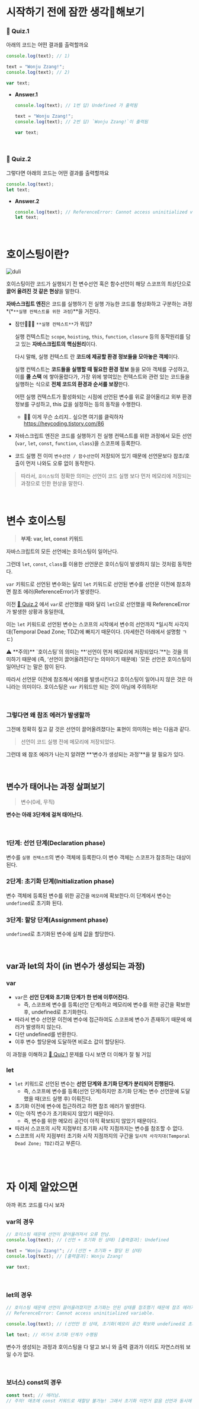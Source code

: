 # 시작하기 전에 잠깐 생각🫚해보기

### 🚀 Quiz.1

아래의 코드는 어떤 결과를 출력할까요

```jsx
console.log(text); // 1)

text = "Wonju Zzang!";
console.log(text); // 2)

var text;
```

- **Answer.1**
  ```jsx
  console.log(text); // 1번 답) Undefined 가 출력됨

  text = "Wonju Zzang!";
  console.log(text); // 2번 답) `Wonju Zzang!`이 출력됨

  var text;
  ```

<br/>

### 🚀 Quiz.2

그렇다면 아래의 코드는 어떤 결과를 출력할까요

```jsx
console.log(text);
let text;
```

- **Answer.2**
  ```jsx
  console.log(text); // ReferenceError: Cannot access uninitialized variable.
  let text;
  ```

<br/>

# 호이스팅이란?

![duli](../../resources/duli.png)

호이스팅이란 코드가 실행되기 전 변수선언 혹은 함수선언이 해당 스코프의 최상단으로 **끌어 올려진 것 같은 현상**을 말한다.

**자바스크립트 엔진**은 코드를 실행하기 전 실행 가능한 코드를 형상화하고 구분하는 과정*(*`**실행 컨텍스트를 위한 과정`)\*\*을 거친다.

- 잠만🙋🏻‍♀️ `**실행 컨텍스트**`가 뭐임?

  실행 컨텍스트는 `scope`, `hoisting`, `this`, `function`, `closure` 등의 동작원리를 담고 있는 **자바스크립트의 핵심원리**이다.

  다시 말해, 실행 컨텍스트 란 **코드에 제공할 환경 정보들을 모아놓은 객체**이다.

  실행 컨텍스트는 **코드들을 실행할 때 필요한 환경 정보** 들을 모아 객체를 구성하고, 이를 **콜 스택** 에 쌓아올렸다가, 가장 위에 쌓여있는 컨텍스트와 관련 있는 코드들을 실행하는 식으로 **전체 코드의 환경과 순서를 보장**한다.

  어떤 실행 컨텍스트가 활성화되는 시점에 선언된 변수를 위로 끌어올리고 외부 환경 정보를 구성하고, this 값을 설정하는 등의 동작을 수행한다.

  - 😵‍💫 이게 무슨 소리지.. 싶으면 여기를 클릭하자
    https://heycoding.tistory.com/86

- 자바스크립트 엔진은 코드를 실행하기 전 실행 컨텍스트를 위한 과정에서 모든 선언(`var`, `let`, `const`, `function`, `class`)을 스코프에 등록한다.
- 코드 실행 전 이미 `변수선언 / 함수선언`이 저장되어 있기 때문에 선언문보다 참조/호출이 먼저 나와도 오류 없이 동작한다.

> 따라서, `호이스팅`의 정확한 의미는 선언이 코드 실행 보다 먼저 메모리에 저장되는 과정으로 인한 현상을 말한다.

<br/>


# **변수 호이스팅**

> **부제: var, let, const 키워드**

자바스크립트의 모든 선언에는 호이스팅이 일어난다.

그런데 `let`, `const`, `class`를 이용한 선언문은 호이스팅이 발생하지 않는 것처럼 동작한다.

`var` 키워드로 선언된 변수와는 달리 `let` 키워드로 선언된 변수를 선언문 이전에 참조하면 참조 에러(ReferenceError)가 발생한다.

이전 [🚀 Quiz.2](https://www.notion.so/Quiz-2-aba9a8fea27a4235b7be2ffe62c8fcdc?pvs=21) 에서 `var`로 선언했을 때와 달리 `let`으로 선언했을 때 ReferenceError 가 발생한 상황과 동일한데,

이는 `let` 키워드로 선언된 변수는 스코프의 시작에서 변수의 선언까지 \*일시적 사각지대(Temporal Dead Zone; TDZ)에 빠지기 때문이다. (자세한건 아래에서 설명함 ㄱㄷ)

<aside>
⚠️ **주의)** `호이스팅`의 의미는 **‘선언이 먼저 메모리에 저장되었다.’**는 것을 의미하기 때문에 
(즉, ‘선언이 끌어올려진다’는 의미이기 때문에) `모든 선언은 호이스팅이 일어난다`는 말은 참이 된다.

따라서 선언문 이전에 참조해서 에러를 발생시킨다고 호이스팅이 일어나지 않은 것은 아니라는 의미이다. 호이스팅은 `var` 키워드만 되는 것이 아님에 주의하자!

</aside>

<br/>

### 그렇다면 왜 참조 에러가 발생할까

그전에 정확히 짚고 갈 것은 선언이 끌어올려졌다는 표현이 의미하는 바는 다음과 같다.

> 선언이 코드 실행 전에 메모리에 저장되었다.

그런데 왜 참조 에러가 나는지 알려면 **‘변수가 생성되는 과정’**을 알 필요가 있다.

<br/>

## 변수가 태어나는 과정 살펴보기

> 변수(0세, 무직)

**변수는 아래 3단계에 걸쳐 태어난다.**

<br/>

### **1단계: 선언 단계(Declaration phase)**

변수를 `실행 컨텍스트`의 변수 객체에 등록한다.이 변수 객체는 스코프가 참조하는 대상이 된다.

### **2단계: 초기화 단계(Initialization phase)**

변수 객체에 등록된 변수를 위한 공간을 `메모리`에 확보한다.이 단계에서 변수는 `undefined`로 초기화 된다.

### **3단계: 할당 단계(Assignment phase)**

`undefined`로 초기화된 변수에 실제 값을 할당한다.

<br/>

## var과 let의 차이 (in 변수가 생성되는 과정)

### var

- `var`은 **선언 단계와 초기화 단계가 한 번에 이루어진다.**
  - 즉, 스코프에 변수를 등록(선언 단계)하고 메모리에 변수를 위한 공간을 확보한 후, undefined로 초기화한다.
- 따라서 변수 선언문 이전에 변수에 접근하여도 스코프에 변수가 존재하기 때문에 에러가 발생하지 않는다.
- 다만 undefined를 반환한다.
- 이후 변수 할당문에 도달하면 비로소 값이 할당된다.

이 과정을 이해하고 [🚀 Quiz.1](https://www.notion.so/Quiz-1-4c64bc2092e94e8bbf1657965c885a70?pvs=21) 문제를 다시 보면 더 이해가 잘 될 거임

### let

- `let` 키워드로 선언된 변수는 **선언 단계와 초기화 단계가 분리되어 진행된다.**
  - 즉, 스코프에 변수를 등록(선언 단계)하지만 초기화 단계는 변수 선언문에 도달했을 때(코드 실행 후) 이뤄진다.
- 초기화 이전에 변수에 접근하려고 하면 참조 에러가 발생한다.
- 이는 아직 변수가 초기화되지 않았기 때문이다.
  - 즉, 변수를 위한 메모리 공간이 아직 확보되지 않았기 때문이다.
- 따라서 스코프의 시작 지점부터 초기화 시작 지점까지는 변수를 참조할 수 없다.
- 스코프의 시작 지점부터 초기화 시작 지점까지의 구간을 `일시적 사각지대(Temporal Dead Zone; TDZ)`라고 부른다.

<br/>
<br/>

# 자 이제 알았으면

아까 퀴즈 코드를 다시 보자

### var의 경우

```jsx
// 호이스팅 때문에 선언이 끌어올려져서 오류 안남.
console.log(text); // (선언 + 초기화 된 상태) [출력결과]: Undefined

text = "Wonju Zzang!"; // (선언 + 초기화 + 할당 된 상태)
console.log(text); // [출력결과]: Wonju Zzang!

var text;
```

<br/>

### let의 경우

```jsx
// 호이스팅 때문에 선언이 끌어올려졌지만 초기화는 안된 상태를 참조했기 때문에 참조 에러가 발생함
// ReferenceError: Cannot access uninitialized variable.

console.log(text); // (선언만 된 상태, 초기화(메모리 공간 확보와 undefined로 초기화) 안되서 참조 불가능 -> 에러남)

let text; // 여기서 초기화 단계가 수행됨
```

변수가 생성되는 과정과 호이스팅을 다 알고 보니 와 출력 결과가 이리도 자연스러워 보일 수가 없다.

<br/>

### 보너스) const의 경우

```jsx
const text; // 에러남.
// 주의! 애초에 const 키워드로 재할당 불가능! 그래서 초기화 이런거 없음 선언과 동시에 할당해야함
```
